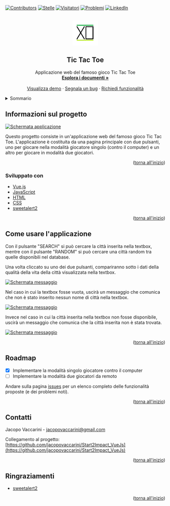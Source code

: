 <div id="top"></div>


<!-- PROJECT SHIELDS -->
[![Contributors][contributors-shield]][contributors-url]
[![Stelle][stelle-shield]][stelle-url]
[![Visitatori][watchers-shield]][watchers-url]
[![Problemi][issues-shield]][issues-url]
[![LinkedIn][linkedin-shield]][linkedin-url]


<!-- LOGO DEL PROGETTO -->
<br />
<div align="center">
  <a href="https://github.com/jacopovaccarini/Start2Impact_VueJs">
    <img src="src/assets/logo.png" alt="Logo" width="80" height="80">
  </a>

<h2 align="center">Tic Tac Toe</h2>

  <p align="center">
    Applicazione web del famoso gioco Tic Tac Toe
    <br />
    <a href="https://github.com/jacopovaccarini/Start2Impact_VueJs"><strong>Esplora i documenti »</strong></a>
    <br />
    <br />
    <a href="https://jacopovaccarini.github.io/Start2Impact_VueJs/">Visualizza demo</a>
    ·
    <a href="https://github.com/jacopovaccarini/Start2Impact_VueJs/issues">Segnala un bug</a>
    ·
    <a href="https://github.com/jacopovaccarini/Start2Impact_VueJs/issues">Richiedi funzionalità</a>
  </p>
</div>



<!-- INDICE -->
<details>
  <summary>Sommario</summary>
  <ol>
    <li>
      <a href="#informazioni-sul-progetto">Informazioni sul progetto</a>
      <ul>
        <li><a href="#sviluppato-con">Sviluppato con</a></li>
      </ul>
    </li>
    <li><a href="#come-usare-lapplicazione">Come usare l'applicazione</a></li>
    <li><a href="#roadmap">Roadmap</a></li>
    <li><a href="#contatti">Contatti</a></li>
    <li><a href="#ringraziamenti">Ringraziamenti</a></li>
  </ol>
</details>



<!-- SUL PROGETTO -->
## Informazioni sul progetto

[![Schermata applicazione][screenshot-progetto1]](https://jacopovaccarini.github.io/Start2Impact_VueJs/)

<p>Questo progetto consiste in un'applicazione web del famoso gioco Tic Tac Toe. L'applicazione è costituita da una pagina principale con due pulsanti, uno per giocare nella modalità giocatore singolo (contro il computer) e un altro per giocare in modalità due giocatori.</p>

<p align="right">(<a href="#top">torna all'inizio</a>)</p>


### Sviluppato con

* [Vue.js](https://vuejs.org/)
* [JavaScript](https://developer.mozilla.org/en-US/docs/Web/JavaScript?retiredLocale=it)
* [HTML](https://html.spec.whatwg.org/)
* [CSS](https://www.w3.org/TR/CSS/)
* [sweetalert2](https://sweetalert2.github.io/)

<p align="right">(<a href="#top">torna all'inizio</a>)</p>



<!-- ESEMPI DI UTILIZZO -->
## Come usare l'applicazione

<p>Con il pulsante "SEARCH" si può cercare la città inserita nella textbox, mentre con il pulsante "RANDOM" si può cercare una città random tra quelle disponibili nel database.</p>
<p>Una volta cliccato su uno dei due pulsanti, compariranno sotto i dati della qualità della vita della città visualizzata nella textbox.<p>

[![Schermata messaggio][screenshot-progetto4]](https://jacopovaccarini.github.io/Start2Impact_VueJs/)

<p>Nel caso in cui la textbox fosse vuota, uscirà un messaggio che comunica che non è stato inserito nessun nome di città nella textbox.</p>

[![Schermata messaggio][screenshot-progetto3]](https://jacopovaccarini.github.io/Start2Impact_VueJs/)

<p>Invece nel caso in cui la città inserita nella textbox non fosse disponibile, uscirà un messaggio che comunica che la città inserita non è stata trovata.</p>

[![Schermata messaggio][screenshot-progetto2]](https://jacopovaccarini.github.io/Start2Impact_VueJs/)

<p align="right">(<a href="#top">torna all'inizio</a>)</p>



<!-- ROADMAP -->
## Roadmap

- [x] Implementare la modalità singolo giocatore contro il computer
- [ ] Implementare la modalità due giocatori da remoto

Andare sulla pagina [issues](https://github.com/jacopovaccarini/Start2Impact_VueJs/issues) per un elenco completo delle funzionalità proposte (e dei problemi noti).

<p align="right">(<a href="#top">torna all'inizio</a>)</p>



<!-- CONTATTO -->
## Contatti

Jacopo Vaccarini - [jacopovaccarini@gmail.com](mailto:jacopovaccarini@gmail.com)

Collegamento al progetto: [https://github.com/jacopovaccarini/Start2Impact_VueJs](https://github.com/jacopovaccarini/Start2Impact_VueJs)

<p align="right">(<a href="#top">torna all'inizio</a>)</p>



<!-- RINGRAZIAMENTI -->
## Ringraziamenti

* [sweetalert2](https://sweetalert2.github.io/)

<p align="right">(<a href="#top">torna all'inizio</a>)</p>

<!-- LINK E IMMAGINI MARKDOWN -->
[contributors-shield]: https://img.shields.io/github/contributors/jacopovaccarini/Start2Impact_VueJs.svg?style=for-the-badge
[contributors-url]: https://github.com/jacopovaccarini/Start2Impact_VueJs/graphs/contributors
[stelle-shield]: https://img.shields.io/github/stars/jacopovaccarini/Start2Impact_VueJs.svg?style=for-the-badge
[stelle-URL]: https://github.com/jacopovaccarini/Start2Impact_VueJs/stargazers
[watchers-shield]: https://img.shields.io/github/watchers/jacopovaccarini/Start2Impact_VueJs.svg?style=for-the-badge
[watchers-url]: https://github.com/jacopovaccarini/Start2Impact_VueJs/watchers
[issues-shield]: https://img.shields.io/github/issues/jacopovaccarini/Start2Impact_VueJs.svg?style=for-the-badge
[issues-URL]: https://github.com/jacopovaccarini/Start2Impact_VueJs/issues
[linkedin-shield]: https://img.shields.io/badge/-LinkedIn-black.svg?style=for-the-badge&logo=linkedin&colorB=555
[linkedin-url]: https://linkedin.com/in/jacopo-vaccarini
[screenshot-progetto1]: assets/img/screenshot1.png
[screenshot-progetto2]: assets/img/screenshot2.png
[screenshot-progetto3]: assets/img/screenshot3.png
[screenshot-progetto4]: assets/img/screenshot4.png
